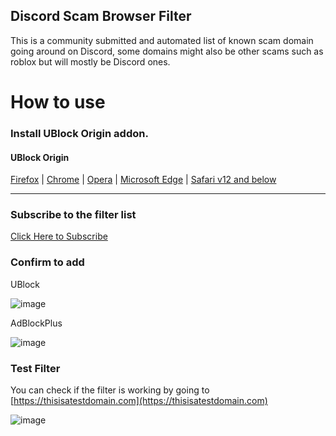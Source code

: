 ## Discord Scam Browser Filter

This is a community submitted and automated list of known scam domain going around on Discord, some domains might also be other scams such as roblox but will mostly be Discord ones.

# How to use

### Install UBlock Origin addon.

#### UBlock Origin
[Firefox](https://addons.mozilla.org/en-GB/firefox/addon/ublock-origin/) | [Chrome](https://chrome.google.com/webstore/detail/ublock-origin/cjpalhdlnbpafiamejdnhcphjbkeiagm) | [Opera](https://addons.opera.com/en-gb/extensions/details/ublock/) | [Microsoft Edge](https://microsoftedge.microsoft.com/addons/detail/ublock-origin/odfafepnkmbhccpbejgmiehpchacaeak) | [Safari v12 and below](https://safari-extensions.apple.com/details/?id=com.el1t.uBlock-3NU33NW2M3)

-----

### Subscribe to the filter list

[Click Here to Subscribe](https://subscribe.adblockplus.org/?location=https://raw.githubusercontent.com/xXBuilderBXx/DiscordScamBrowserFilter/master/filterlist.txt&title=Discord%20Scam%20Browser%20Filter)

### Confirm to add

UBlock

![image](https://user-images.githubusercontent.com/17956143/153526455-2f561ca8-4c67-4de3-893a-fb5467144de0.png)

AdBlockPlus

![image](https://user-images.githubusercontent.com/17956143/153539231-48d40fc4-c168-41e5-924c-c9e54b5a3336.png)


### Test Filter

You can check if the filter is working by going to [https://thisisatestdomain.com](https://thisisatestdomain.com)

![image](https://user-images.githubusercontent.com/17956143/153526595-145dc392-33ea-43f8-98a2-a0c2de9bbdd5.png)
